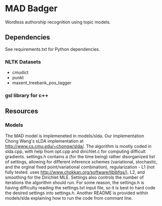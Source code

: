 # MAD Badger

Wordless authorship recognition using topic models.

## Dependencies

See requirements.txt for Python dependencies.

### NLTK Datasets

- cmudict
- punkt
- maxent_treebank_pos_tagger

### gsl library for c++

## Resources

### Models

The MAD model is implemeneted in models/slda. Our implementation Chong Wang's sLDA implementation at http://www.cs.cmu.edu/~chongw/slda/. The algorithm is mostly coded in slda.cpp, with help from opt.cpp and dirichlet.c for computing difficult gradients. settings.h contains a (for the time being) rather disorganized list of settings, allowing for different inference schemes (variational, stochastic, and the orginal fixed point/variational combination), regularization - L1 (not fully tested. uses http://www.chokkan.org/software/liblbfgs/), L2, and smoothing for the Dirichlet MLE. Settings also controls the number of iterations the algorithm should run. For some reason, the settings.h is having difficulty reading the settings.txt input file, so it is best to hard code the desired settings into settings.h. Another README is provided within models/slda explaining how to run the code from commant line. 
